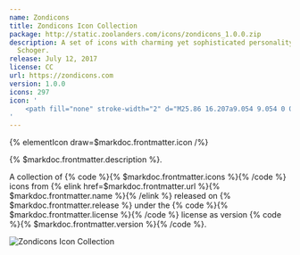 ```yaml
---
name: Zondicons
title: Zondicons Icon Collection
package: http://static.zoolanders.com/icons/zondicons_1.0.0.zip
description: A set of icons with charming yet sophisticated personality designed by Steve
  Schoger.
release: July 12, 2017
license: CC
url: https://zondicons.com
version: 1.0.0
icons: 297
icon: '
    <path fill="none" stroke-width="2" d="M25.86 16.207a9.054 9.054 0 01-4.224 7.167L15 27.066l-6.636-3.692a9.054 9.054 0 01-4.223-7.167V6.554c4.078 0 7.843-1.351 10.859-3.62a17.938 17.938 0 0010.86 3.62v9.653z"/>
'
---
```


{% elementIcon draw=$markdoc.frontmatter.icon /%}

{% $markdoc.frontmatter.description %}.

A collection of {% code %}{% $markdoc.frontmatter.icons %}{% /code %} icons from {% elink href=$markdoc.frontmatter.url %}{% $markdoc.frontmatter.name %}{% /elink %} released on {% $markdoc.frontmatter.release %} under the {% code %}{% $markdoc.frontmatter.license %}{% /code %} license as version {% code %}{% $markdoc.frontmatter.version %}{% /code %}.

![Zondicons Icon Collection](/assets/ytp/icons/collection-zondicons.webp)
